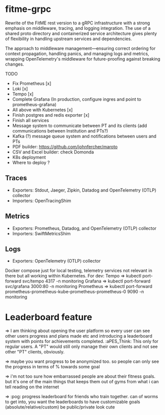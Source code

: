 # fitme-grpc

Rewrite of the FitME rest version to a  gRPC infrastructure with a strong emphasis on middleware, tracing, and logging integration.
The use of a shared proto directory and containerized service architecture gives plenty of flexibility in handling upstream services and dependencies.

The approach to middleware management—ensuring correct ordering for context propagation, handling panics, and managing logs and metrics, wrapping OpenTelemetry's middleware for future-proofing against breaking changes.

TODO
 - Fix Prometheus [x]
 - Loki [x]
 - Tempo [x]
 - Complete Grafana (In production, configure ingres and point to prometheus-grafana)
 - All above with Kubernetes [x]
 - Finish postgres and redis exporter [x]
 - Finish all services
 - Message system to communicate between PT and its clients (add communications between Institution and PTs?)
 - Kafka (?) message queue system and notifications between users and PTs
 - PDF builder: https://github.com/johnfercher/maroto
 - CSV and Excel builder: check Domonda
- K8s deployment
- Where to deploy ?


## Traces
- Exporters: Stdout, Jaeger, Zipkin, Datadog and OpenTelemetry (OTLP) collector
- Importers: OpenTracingShim
## Metrics
- Exporters: Prometheus, Datadog, and OpenTelemetry (OTLP) collector
- Importers: SwiftMetricsShim
## Logs
- Exporters: OpenTelemetry (OTLP) collector

Docker compose just for local testing, telemetry services not relevant in there but all working within Kubernetes.
For dev:
Tempo => kubectl port-forward svc/tempo 4317 -n monitoring
Grafana => kubectl port-forward svc/grafana 3000:80 -n monitoring
Prometheus => kubectl port-forward prometheus-prometheus-kube-prometheus-prometheus-0 9090 -n monitoring

# Leaderboard feature
=> I am thinking about opening the user platform so every user can see other users progress and plans made etc and introducing a leaderboard system with points for achievements completed. :aPES_Think:
This only for regular users. A "PT" would still only manage their own clients and not see other "PT" clients, obviously.

=> maybe you want progress to be anonymized too. so people can only see the progress in terms of % towards some goal

=> i'm not too sure how embarrassed people are about their fitness goals. but it's one of the main things that keeps them out of gyms from what i can tell reading on the internet

=> :pog: progress leaderboard for friends who train together. can of worms to get into, you want the leaderboards to
have customizable goals (absolute/relative/custom) be public/private  look cute
